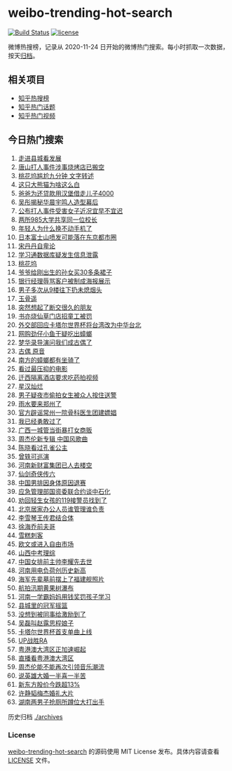 # weibo-trending-hot-search

[![Build Status](https://github.com/justjavac/weibo-trending-hot-search/workflows/ci/badge.svg?branch=master)](https://github.com/justjavac/weibo-trending-hot-search/actions)
[![license](https://img.shields.io/github/license/justjavac/weibo-trending-hot-search)](https://github.com/justjavac/weibo-trending-hot-search/blob/master/LICENSE)

微博热搜榜，记录从 2020-11-24 日开始的微博热门搜索。每小时抓取一次数据，按天[归档](./archives)。

## 相关项目

- [知乎热搜榜](https://github.com/justjavac/zhihu-trending-top-search)
- [知乎热门话题](https://github.com/justjavac/zhihu-trending-hot-questions)
- [知乎热门视频](https://github.com/justjavac/zhihu-trending-hot-video)

## 今日热门搜索

<!-- BEGIN -->
<!-- 最后更新时间 Tue Jun 21 2022 04:05:12 GMT+0800 (China Standard Time) -->

1. [走进县城看发展](https://s.weibo.com//weibo?q=%23%E8%B5%B0%E8%BF%9B%E5%8E%BF%E5%9F%8E%E7%9C%8B%E5%8F%91%E5%B1%95%23&Refer=new_time)
1. [唐山打人事件涉事烧烤店已搬空](https://s.weibo.com//weibo?q=%23%E5%94%90%E5%B1%B1%E6%89%93%E4%BA%BA%E4%BA%8B%E4%BB%B6%E6%B6%89%E4%BA%8B%E7%83%A7%E7%83%A4%E5%BA%97%E5%B7%B2%E6%90%AC%E7%A9%BA%23&Refer=top)
1. [桃花坞尴尬九分钟 文字转述](https://s.weibo.com//weibo?q=%E6%A1%83%E8%8A%B1%E5%9D%9E%E5%B0%B4%E5%B0%AC%E4%B9%9D%E5%88%86%E9%92%9F%20%E6%96%87%E5%AD%97%E8%BD%AC%E8%BF%B0&Refer=top)
1. [这只大熊猫为啥这么白](https://s.weibo.com//weibo?q=%23%E8%BF%99%E5%8F%AA%E5%A4%A7%E7%86%8A%E7%8C%AB%E4%B8%BA%E5%95%A5%E8%BF%99%E4%B9%88%E7%99%BD%23&Refer=top)
1. [爸爸为还贷款用汉堡借走儿子4000](https://s.weibo.com//weibo?q=%23%E7%88%B8%E7%88%B8%E4%B8%BA%E8%BF%98%E8%B4%B7%E6%AC%BE%E7%94%A8%E6%B1%89%E5%A0%A1%E5%80%9F%E8%B5%B0%E5%84%BF%E5%AD%904000%23&Refer=top)
1. [吴彤揭秘华晨宇鸣人造型幕后](https://s.weibo.com//weibo?q=%23%E5%90%B4%E5%BD%A4%E6%8F%AD%E7%A7%98%E5%8D%8E%E6%99%A8%E5%AE%87%E9%B8%A3%E4%BA%BA%E9%80%A0%E5%9E%8B%E5%B9%95%E5%90%8E%23&Refer=top)
1. [公布打人事件受害女子近况宜早不宜迟](https://s.weibo.com//weibo?q=%23%E5%85%AC%E5%B8%83%E6%89%93%E4%BA%BA%E4%BA%8B%E4%BB%B6%E5%8F%97%E5%AE%B3%E5%A5%B3%E5%AD%90%E8%BF%91%E5%86%B5%E5%AE%9C%E6%97%A9%E4%B8%8D%E5%AE%9C%E8%BF%9F%23&Refer=top)
1. [两所985大学共享同一位校长](https://s.weibo.com//weibo?q=%23%E4%B8%A4%E6%89%80985%E5%A4%A7%E5%AD%A6%E5%85%B1%E4%BA%AB%E5%90%8C%E4%B8%80%E4%BD%8D%E6%A0%A1%E9%95%BF%23&Refer=top)
1. [年轻人为什么换不动手机了](https://s.weibo.com//weibo?q=%23%E5%B9%B4%E8%BD%BB%E4%BA%BA%E4%B8%BA%E4%BB%80%E4%B9%88%E6%8D%A2%E4%B8%8D%E5%8A%A8%E6%89%8B%E6%9C%BA%E4%BA%86%23&Refer=top)
1. [日本富士山喷发可能落在东京都市圈](https://s.weibo.com//weibo?q=%23%E6%97%A5%E6%9C%AC%E5%AF%8C%E5%A3%AB%E5%B1%B1%E5%96%B7%E5%8F%91%E5%8F%AF%E8%83%BD%E8%90%BD%E5%9C%A8%E4%B8%9C%E4%BA%AC%E9%83%BD%E5%B8%82%E5%9C%88%23&Refer=top)
1. [宋丹丹自卑论](https://s.weibo.com//weibo?q=%23%E5%AE%8B%E4%B8%B9%E4%B8%B9%E8%87%AA%E5%8D%91%E8%AE%BA%23&Refer=top)
1. [学习通数据库疑发生信息泄露](https://s.weibo.com//weibo?q=%23%E5%AD%A6%E4%B9%A0%E9%80%9A%E6%95%B0%E6%8D%AE%E5%BA%93%E7%96%91%E5%8F%91%E7%94%9F%E4%BF%A1%E6%81%AF%E6%B3%84%E9%9C%B2%23&Refer=top)
1. [桃花坞](https://s.weibo.com//weibo?q=%E6%A1%83%E8%8A%B1%E5%9D%9E&Refer=top)
1. [爷爷给刚出生的孙女买30多条裙子](https://s.weibo.com//weibo?q=%23%E7%88%B7%E7%88%B7%E7%BB%99%E5%88%9A%E5%87%BA%E7%94%9F%E7%9A%84%E5%AD%99%E5%A5%B3%E4%B9%B030%E5%A4%9A%E6%9D%A1%E8%A3%99%E5%AD%90%23&Refer=top)
1. [银行经理辱骂客户被制成海报展示](https://s.weibo.com//weibo?q=%23%E9%93%B6%E8%A1%8C%E7%BB%8F%E7%90%86%E8%BE%B1%E9%AA%82%E5%AE%A2%E6%88%B7%E8%A2%AB%E5%88%B6%E6%88%90%E6%B5%B7%E6%8A%A5%E5%B1%95%E7%A4%BA%23&Refer=top)
1. [男子多次从9楼往下扔未熄烟头](https://s.weibo.com//weibo?q=%23%E7%94%B7%E5%AD%90%E5%A4%9A%E6%AC%A1%E4%BB%8E9%E6%A5%BC%E5%BE%80%E4%B8%8B%E6%89%94%E6%9C%AA%E7%86%84%E7%83%9F%E5%A4%B4%23&Refer=top)
1. [玉骨遥](https://s.weibo.com//weibo?q=%E7%8E%89%E9%AA%A8%E9%81%A5&Refer=top)
1. [突然想起了断交很久的朋友](https://s.weibo.com//weibo?q=%23%E7%AA%81%E7%84%B6%E6%83%B3%E8%B5%B7%E4%BA%86%E6%96%AD%E4%BA%A4%E5%BE%88%E4%B9%85%E7%9A%84%E6%9C%8B%E5%8F%8B%23&Refer=top)
1. [书亦烧仙草门店招童工被罚](https://s.weibo.com//weibo?q=%23%E4%B9%A6%E4%BA%A6%E7%83%A7%E4%BB%99%E8%8D%89%E9%97%A8%E5%BA%97%E6%8B%9B%E7%AB%A5%E5%B7%A5%E8%A2%AB%E7%BD%9A%23&Refer=top)
1. [外交部回应卡塔尔世界杯将台湾改为中华台北](https://s.weibo.com//weibo?q=%23%E5%A4%96%E4%BA%A4%E9%83%A8%E5%9B%9E%E5%BA%94%E5%8D%A1%E5%A1%94%E5%B0%94%E4%B8%96%E7%95%8C%E6%9D%AF%E5%B0%86%E5%8F%B0%E6%B9%BE%E6%94%B9%E4%B8%BA%E4%B8%AD%E5%8D%8E%E5%8F%B0%E5%8C%97%23&Refer=top)
1. [网购劲仔小鱼干疑吃出蟑螂](https://s.weibo.com//weibo?q=%23%E7%BD%91%E8%B4%AD%E5%8A%B2%E4%BB%94%E5%B0%8F%E9%B1%BC%E5%B9%B2%E7%96%91%E5%90%83%E5%87%BA%E8%9F%91%E8%9E%82%23&Refer=top)
1. [梦华录导演问我们成古偶了](https://s.weibo.com//weibo?q=%23%E6%A2%A6%E5%8D%8E%E5%BD%95%E5%AF%BC%E6%BC%94%E9%97%AE%E6%88%91%E4%BB%AC%E6%88%90%E5%8F%A4%E5%81%B6%E4%BA%86%23&Refer=top)
1. [古偶 原音](https://s.weibo.com//weibo?q=%E5%8F%A4%E5%81%B6%20%E5%8E%9F%E9%9F%B3&Refer=top)
1. [南方的蟑螂都有坐骑了](https://s.weibo.com//weibo?q=%23%E5%8D%97%E6%96%B9%E7%9A%84%E8%9F%91%E8%9E%82%E9%83%BD%E6%9C%89%E5%9D%90%E9%AA%91%E4%BA%86%23&Refer=top)
1. [看过最压抑的电影](https://s.weibo.com//weibo?q=%23%E7%9C%8B%E8%BF%87%E6%9C%80%E5%8E%8B%E6%8A%91%E7%9A%84%E7%94%B5%E5%BD%B1%23&Refer=top)
1. [迁西隔离酒店要求吃药拍视频](https://s.weibo.com//weibo?q=%23%E8%BF%81%E8%A5%BF%E9%9A%94%E7%A6%BB%E9%85%92%E5%BA%97%E8%A6%81%E6%B1%82%E5%90%83%E8%8D%AF%E6%8B%8D%E8%A7%86%E9%A2%91%23&Refer=top)
1. [星汉灿烂](https://s.weibo.com//weibo?q=%E6%98%9F%E6%B1%89%E7%81%BF%E7%83%82&Refer=top)
1. [男子疑夜市偷拍女生被众人按住送警](https://s.weibo.com//weibo?q=%23%E7%94%B7%E5%AD%90%E7%96%91%E5%A4%9C%E5%B8%82%E5%81%B7%E6%8B%8D%E5%A5%B3%E7%94%9F%E8%A2%AB%E4%BC%97%E4%BA%BA%E6%8C%89%E4%BD%8F%E9%80%81%E8%AD%A6%23&Refer=top)
1. [雨水要来郑州了](https://s.weibo.com//weibo?q=%23%E9%9B%A8%E6%B0%B4%E8%A6%81%E6%9D%A5%E9%83%91%E5%B7%9E%E4%BA%86%23&Refer=top)
1. [官方辟谣常州一院骨科医生团建嫖娼](https://s.weibo.com//weibo?q=%23%E5%AE%98%E6%96%B9%E8%BE%9F%E8%B0%A3%E5%B8%B8%E5%B7%9E%E4%B8%80%E9%99%A2%E9%AA%A8%E7%A7%91%E5%8C%BB%E7%94%9F%E5%9B%A2%E5%BB%BA%E5%AB%96%E5%A8%BC%23&Refer=top)
1. [我已经勇敢过了](https://s.weibo.com//weibo?q=%23%E6%88%91%E5%B7%B2%E7%BB%8F%E5%8B%87%E6%95%A2%E8%BF%87%E4%BA%86%23&Refer=top)
1. [广西一城管当街暴打女商贩](https://s.weibo.com//weibo?q=%23%E5%B9%BF%E8%A5%BF%E4%B8%80%E5%9F%8E%E7%AE%A1%E5%BD%93%E8%A1%97%E6%9A%B4%E6%89%93%E5%A5%B3%E5%95%86%E8%B4%A9%23&Refer=top)
1. [周杰伦新专辑 中国风歌曲](https://s.weibo.com//weibo?q=%E5%91%A8%E6%9D%B0%E4%BC%A6%E6%96%B0%E4%B8%93%E8%BE%91%20%E4%B8%AD%E5%9B%BD%E9%A3%8E%E6%AD%8C%E6%9B%B2&Refer=top)
1. [陈晓看过孔雀公主](https://s.weibo.com//weibo?q=%23%E9%99%88%E6%99%93%E7%9C%8B%E8%BF%87%E5%AD%94%E9%9B%80%E5%85%AC%E4%B8%BB%23&Refer=top)
1. [曾轶可巡演](https://s.weibo.com//weibo?q=%E6%9B%BE%E8%BD%B6%E5%8F%AF%E5%B7%A1%E6%BC%94&Refer=top)
1. [河南新财富集团已人去楼空](https://s.weibo.com//weibo?q=%23%E6%B2%B3%E5%8D%97%E6%96%B0%E8%B4%A2%E5%AF%8C%E9%9B%86%E5%9B%A2%E5%B7%B2%E4%BA%BA%E5%8E%BB%E6%A5%BC%E7%A9%BA%23&Refer=top)
1. [仙剑奇侠传六](https://s.weibo.com//weibo?q=%E4%BB%99%E5%89%91%E5%A5%87%E4%BE%A0%E4%BC%A0%E5%85%AD&Refer=top)
1. [中国男排因身体原因退赛](https://s.weibo.com//weibo?q=%23%E4%B8%AD%E5%9B%BD%E7%94%B7%E6%8E%92%E5%9B%A0%E8%BA%AB%E4%BD%93%E5%8E%9F%E5%9B%A0%E9%80%80%E8%B5%9B%23&Refer=top)
1. [应急管理部国资委联合约谈中石化](https://s.weibo.com//weibo?q=%23%E5%BA%94%E6%80%A5%E7%AE%A1%E7%90%86%E9%83%A8%E5%9B%BD%E8%B5%84%E5%A7%94%E8%81%94%E5%90%88%E7%BA%A6%E8%B0%88%E4%B8%AD%E7%9F%B3%E5%8C%96%23&Refer=top)
1. [劝回轻生女孩的119接警员找到了](https://s.weibo.com//weibo?q=%23%E5%8A%9D%E5%9B%9E%E8%BD%BB%E7%94%9F%E5%A5%B3%E5%AD%A9%E7%9A%84119%E6%8E%A5%E8%AD%A6%E5%91%98%E6%89%BE%E5%88%B0%E4%BA%86%23&Refer=top)
1. [北京居家办公人员谁管理谁负责](https://s.weibo.com//weibo?q=%23%E5%8C%97%E4%BA%AC%E5%B1%85%E5%AE%B6%E5%8A%9E%E5%85%AC%E4%BA%BA%E5%91%98%E8%B0%81%E7%AE%A1%E7%90%86%E8%B0%81%E8%B4%9F%E8%B4%A3%23&Refer=top)
1. [李雪琴王传君结合体](https://s.weibo.com//weibo?q=%23%E6%9D%8E%E9%9B%AA%E7%90%B4%E7%8E%8B%E4%BC%A0%E5%90%9B%E7%BB%93%E5%90%88%E4%BD%93%23&Refer=top)
1. [徐海乔前夫哥](https://s.weibo.com//weibo?q=%E5%BE%90%E6%B5%B7%E4%B9%94%E5%89%8D%E5%A4%AB%E5%93%A5&Refer=top)
1. [雪糕刺客](https://s.weibo.com//weibo?q=%E9%9B%AA%E7%B3%95%E5%88%BA%E5%AE%A2&Refer=top)
1. [欧文或进入自由市场](https://s.weibo.com//weibo?q=%23%E6%AC%A7%E6%96%87%E6%88%96%E8%BF%9B%E5%85%A5%E8%87%AA%E7%94%B1%E5%B8%82%E5%9C%BA%23&Refer=top)
1. [山西中考理综](https://s.weibo.com//weibo?q=%E5%B1%B1%E8%A5%BF%E4%B8%AD%E8%80%83%E7%90%86%E7%BB%BC&Refer=top)
1. [中国女排前主帅李耀先去世](https://s.weibo.com//weibo?q=%23%E4%B8%AD%E5%9B%BD%E5%A5%B3%E6%8E%92%E5%89%8D%E4%B8%BB%E5%B8%85%E6%9D%8E%E8%80%80%E5%85%88%E5%8E%BB%E4%B8%96%23&Refer=top)
1. [河南用电负荷创历史新高](https://s.weibo.com//weibo?q=%23%E6%B2%B3%E5%8D%97%E7%94%A8%E7%94%B5%E8%B4%9F%E8%8D%B7%E5%88%9B%E5%8E%86%E5%8F%B2%E6%96%B0%E9%AB%98%23&Refer=top)
1. [海军先辈墓前摆上了福建舰照片](https://s.weibo.com//weibo?q=%23%E6%B5%B7%E5%86%9B%E5%85%88%E8%BE%88%E5%A2%93%E5%89%8D%E6%91%86%E4%B8%8A%E4%BA%86%E7%A6%8F%E5%BB%BA%E8%88%B0%E7%85%A7%E7%89%87%23&Refer=top)
1. [航拍汛期黄果树瀑布](https://s.weibo.com//weibo?q=%23%E8%88%AA%E6%8B%8D%E6%B1%9B%E6%9C%9F%E9%BB%84%E6%9E%9C%E6%A0%91%E7%80%91%E5%B8%83%23&Refer=top)
1. [河南一学霸妈妈用钱奖罚孩子学习](https://s.weibo.com//weibo?q=%23%E6%B2%B3%E5%8D%97%E4%B8%80%E5%AD%A6%E9%9C%B8%E5%A6%88%E5%A6%88%E7%94%A8%E9%92%B1%E5%A5%96%E7%BD%9A%E5%AD%A9%E5%AD%90%E5%AD%A6%E4%B9%A0%23&Refer=top)
1. [县城里的冠军摇篮](https://s.weibo.com//weibo?q=%23%E5%8E%BF%E5%9F%8E%E9%87%8C%E7%9A%84%E5%86%A0%E5%86%9B%E6%91%87%E7%AF%AE%23&Refer=new_time)
1. [没想到被同事给激励到了](https://s.weibo.com//weibo?q=%23%E6%B2%A1%E6%83%B3%E5%88%B0%E8%A2%AB%E5%90%8C%E4%BA%8B%E7%BB%99%E6%BF%80%E5%8A%B1%E5%88%B0%E4%BA%86%23&Refer=top)
1. [吴磊叫赵露思程娘子](https://s.weibo.com//weibo?q=%23%E5%90%B4%E7%A3%8A%E5%8F%AB%E8%B5%B5%E9%9C%B2%E6%80%9D%E7%A8%8B%E5%A8%98%E5%AD%90%23&Refer=top)
1. [卡塔尔世界杯首支单曲上线](https://s.weibo.com//weibo?q=%23%E5%8D%A1%E5%A1%94%E5%B0%94%E4%B8%96%E7%95%8C%E6%9D%AF%E9%A6%96%E6%94%AF%E5%8D%95%E6%9B%B2%E4%B8%8A%E7%BA%BF%23&Refer=top)
1. [UP战胜RA](https://s.weibo.com//weibo?q=UP%E6%88%98%E8%83%9CRA&Refer=top)
1. [粤港澳大湾区正加速崛起](https://s.weibo.com//weibo?q=%23%E7%B2%A4%E6%B8%AF%E6%BE%B3%E5%A4%A7%E6%B9%BE%E5%8C%BA%E6%AD%A3%E5%8A%A0%E9%80%9F%E5%B4%9B%E8%B5%B7%23&Refer=new_time)
1. [直播看粤港澳大湾区](https://s.weibo.com//weibo?q=%23%E7%9B%B4%E6%92%AD%E7%9C%8B%E7%B2%A4%E6%B8%AF%E6%BE%B3%E5%A4%A7%E6%B9%BE%E5%8C%BA%23&Refer=top)
1. [周杰伦能不能再次引领音乐潮流](https://s.weibo.com//weibo?q=%23%E5%91%A8%E6%9D%B0%E4%BC%A6%E8%83%BD%E4%B8%8D%E8%83%BD%E5%86%8D%E6%AC%A1%E5%BC%95%E9%A2%86%E9%9F%B3%E4%B9%90%E6%BD%AE%E6%B5%81%23&Refer=top)
1. [说英雄大婚一半喜一半苦](https://s.weibo.com//weibo?q=%23%E8%AF%B4%E8%8B%B1%E9%9B%84%E5%A4%A7%E5%A9%9A%E4%B8%80%E5%8D%8A%E5%96%9C%E4%B8%80%E5%8D%8A%E8%8B%A6%23&Refer=top)
1. [新东方股价今跌超13%](https://s.weibo.com//weibo?q=%23%E6%96%B0%E4%B8%9C%E6%96%B9%E8%82%A1%E4%BB%B7%E4%BB%8A%E8%B7%8C%E8%B6%8513%25%23&Refer=top)
1. [许静韬梅杰婚礼大片](https://s.weibo.com//weibo?q=%23%E8%AE%B8%E9%9D%99%E9%9F%AC%E6%A2%85%E6%9D%B0%E5%A9%9A%E7%A4%BC%E5%A4%A7%E7%89%87%23&Refer=top)
1. [湖南两男子抢厕所蹲位大打出手](https://s.weibo.com//weibo?q=%23%E6%B9%96%E5%8D%97%E4%B8%A4%E7%94%B7%E5%AD%90%E6%8A%A2%E5%8E%95%E6%89%80%E8%B9%B2%E4%BD%8D%E5%A4%A7%E6%89%93%E5%87%BA%E6%89%8B%23&Refer=top)

<!-- END -->

历史归档 [./archives](./archives)

### License

[weibo-trending-hot-search](https://github.com/justjavac/weibo-trending-hot-search)
的源码使用 MIT License 发布。具体内容请查看 [LICENSE](./LICENSE) 文件。
